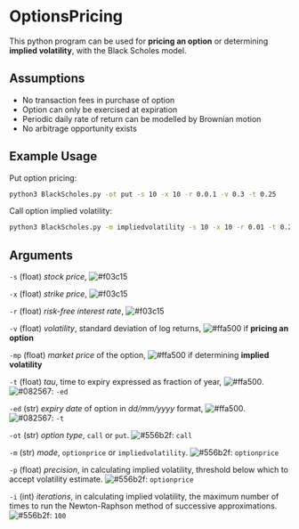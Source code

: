 # OptionsPricing

This python program can be used for <b>pricing an option</b> or determining <b>implied volatility</b>, with the Black Scholes model.

## Assumptions

* No transaction fees in purchase of option
* Option can only be exercised at expiration
* Periodic daily rate of return can be modelled by Brownian motion
* No arbitrage opportunity exists

## Example Usage

Put option pricing: 
```bash 
python3 BlackScholes.py -ot put -s 10 -x 10 -r 0.0.1 -v 0.3 -t 0.25 
```
Call option implied volatility:
```bash 
python3 BlackScholes.py -m impliedvolatility -s 10 -x 10 -r 0.01 -t 0.25 -mp 5.70  
```

## Arguments
```-s``` (float) <i>stock price</i>, ![#f03c15](required)

```-x``` (float) <i>strike price</i>, ![#f03c15](required)

```-r``` (float) <i>risk-free interest rate</i>, ![#f03c15](required)

```-v``` (float) <i>volatility</i>, standard deviation of log returns, ![#ffa500](required) if <b>pricing an option</b>

```-mp``` (float) <i>market price</i> of the option, ![#ffa500](required) if determining <b>implied volatility</b>

```-t``` (float) <i>tau</i>, time to expiry expressed as fraction of year, ![#ffa500](required). ![#082567](Alternative): ```-ed```

```-ed``` (str) <i>expiry date</i> of option in <i>dd/mm/yyyy</i> format, ![#ffa500](required). ![#082567](Alternative): ```-t```

```-ot``` (str) <i>option type</i>, ```call``` or ```put```. ![#556b2f](Default): ```call```

```-m``` (str) <i>mode</i>, ```optionprice``` or ```impliedvolatility```. ![#556b2f](Default): ```optionprice```

```-p``` (float) <i>precision</i>, in calculating implied volatility, threshold below which to accept volatility estimate. ![#556b2f](Default): ```optionprice```

```-i``` (int) <i>iterations</i>, in calculating implied volatility, the maximum number of times to run the Newton-Raphson method of successive approximations. ![#556b2f](Default): ```100```
